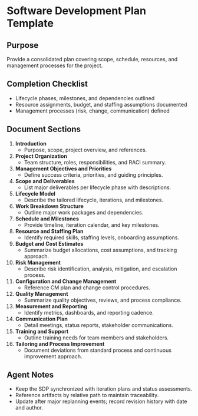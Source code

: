 # Software Development Plan Template


## Purpose
Provide a consolidated plan covering scope, schedule, resources, and management processes for the project.

## Completion Checklist
- Lifecycle phases, milestones, and dependencies outlined
- Resource assignments, budget, and staffing assumptions documented
- Management processes (risk, change, communication) defined

## Document Sections
1. **Introduction**
   - Purpose, scope, project overview, and references.
2. **Project Organization**
   - Team structure, roles, responsibilities, and RACI summary.
3. **Management Objectives and Priorities**
   - Define success criteria, priorities, and guiding principles.
4. **Scope and Deliverables**
   - List major deliverables per lifecycle phase with descriptions.
5. **Lifecycle Model**
   - Describe the tailored lifecycle, iterations, and milestones.
6. **Work Breakdown Structure**
   - Outline major work packages and dependencies.
7. **Schedule and Milestones**
   - Provide timeline, iteration calendar, and key milestones.
8. **Resource and Staffing Plan**
   - Identify required skills, staffing levels, onboarding assumptions.
9. **Budget and Cost Estimates**
   - Summarize budget allocations, cost assumptions, and tracking approach.
10. **Risk Management**
    - Describe risk identification, analysis, mitigation, and escalation process.
11. **Configuration and Change Management**
    - Reference CM plan and change control procedures.
12. **Quality Management**
    - Summarize quality objectives, reviews, and process compliance.
13. **Measurement and Reporting**
    - Identify metrics, dashboards, and reporting cadence.
14. **Communication Plan**
    - Detail meetings, status reports, stakeholder communications.
15. **Training and Support**
    - Outline training needs for team members and stakeholders.
16. **Tailoring and Process Improvement**
    - Document deviations from standard process and continuous improvement approach.

## Agent Notes
- Keep the SDP synchronized with iteration plans and status assessments.
- Reference artifacts by relative path to maintain traceability.
- Update after major replanning events; record revision history with date and author.
